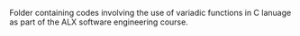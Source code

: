 Folder containing codes involving the use of variadic functions in C lanuage as part of the ALX software engineering course.
